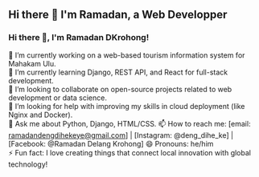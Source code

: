 ## Hi there 👋 I'm Ramadan,  a Web Developper

### Hi there 👋, I'm Ramadan DKrohong!

🔭 I’m currently working on a web-based tourism information system for Mahakam Ulu.  
🌱 I’m currently learning Django, REST API, and React for full-stack development.  
👯 I’m looking to collaborate on open-source projects related to web development or data science.  
🤔 I’m looking for help with improving my skills in cloud deployment (like Nginx and Docker).  
💬 Ask me about Python, Django, HTML/CSS.
📫 How to reach me: [email: ramadandengdihekeye@gmail.com] | [Instagram: @deng_dihe_ke] | [Facebook: @Ramadan Delang Krohong]
😄 Pronouns: he/him  
⚡ Fun fact: I love creating things that connect local innovation with global technology!


<!--
**RamadanDK/RamadanDK** is a ✨ _special_ ✨ repository because its `README.md` (this file) appears on your GitHub profile.

Here are some ideas to get you started:

- 🔭 I’m currently working on ...
- 🌱 I’m currently learning ...
- 👯 I’m looking to collaborate on ...
- 🤔 I’m looking for help with ...
- 💬 Ask me about ...
- 📫 How to reach me: ...
- 😄 Pronouns: ...
- ⚡ Fun fact: ...
-->
